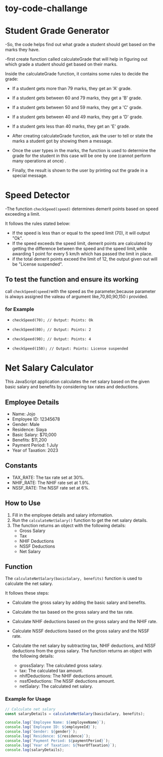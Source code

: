 # toy-code-challange
<!-- Challenge 1: Student Grade Generator (Toy Problem) -->
# Student Grade Generator
-So, the code helps find out what grade a student should get based on the marks they have.   

-first create function called calculateGrade that will help in figuring out which grade a student should get based on their marks.

Inside the calculateGrade function, it contains some rules to decide the grade:
  - If a student gets more than 79 marks, they get an 'A' grade.
  - If a student gets between 60 and 79 marks, they get a 'B' grade.
  - If a student gets between 50 and 59 marks, they get a 'C' grade.
  - If a student gets between 40 and 49 marks, they get a 'D' grade.
  - If a student gets less than 40 marks, they get an 'E' grade.

- After creating calculateGrade function, ask the user to tell or state the marks a student got by showing them a message.
- Once the user types in the marks, the function is used to determine the grade for the student in this case will be one by one (cannot perform many operations at once) .
- Finally, the result is shown to the user by printing out the grade in a special message.

<!-- Challenge 2: Speed Detector (Toy Problem) -->
 # Speed Detector

-The function `checkSpeed(speed)` determines demerit points based on speed exceeding a limit.

It follows the rules stated below:

-  If the speed is less than or equal to the speed limit (70), it will output "Ok".
-  If the speed exceeds the speed limit, demerit points are calculated by getting the difference between the speed and the speed limit,while awarding 1 point for every 5 km/h which has passed the limit in place.
-  if the total demerit points exceed the limit of 12, the output given out will be "License suspended".

## To test the function and ensure its working  

 call `checkSpeed(speed)`with the speed as the parameter,because parameter is always assigned the valeau of argument like,70,80,90,150 i provided. 

### for Example

- `checkSpeed(70); // Output: Points: Ok`
- `checkSpeed(80); // Output: Points: 2`
- `checkSpeed(90); // Output: Points: 4`
- `checkSpeed(150); // Output: Points: License suspended ` 
   
   <!-- Challenge 3: Net Salary Calculator (Toy Problem) -->

 # Net Salary Calculator

This JavaScript application calculates the net salary based on the given basic salary and benefits by considering tax rates and deductions.
## Employee Details
- Name: Jojo
- Employee ID: 12345678
- Gender: Male
- Residence: Siaya
- Basic Salary: $70,000
- Benefits: $11,200
- Payment Period: 1 July
- Year of Taxation: 2023

## Constants
- TAX_RATE: The tax rate set at 30%.
- NHIF_RATE: The NHIF rate set at 1.9%.
- NSSF_RATE: The NSSF rate set at 6%.

## How to Use
1. Fill in the employee details and salary information.
2. Run the `calculateNetSalary()` function to get the net salary details.
3. The function returns an object with the following details:
   - Gross Salary
   - Tax
   - NHIF Deductions
   - NSSF Deductions
   - Net Salary

## Function
The `calculateNetSalary(basicSalary, benefits)` function is used to calculate the net salary. 

It follows these steps:

- Calculate the gross salary by adding the basic salary and benefits.
- Calculate the tax based on the gross salary and the tax rate.
- Calculate NHIF deductions based on the gross salary and the NHIF rate.
- Calculate NSSF deductions based on the gross salary and the NSSF rate.
- Calculate the net salary by subtracting tax, NHIF deductions, and NSSF deductions from the gross salary.
The function returns an object with the following details:

  - grossSalary: The calculated gross salary.
  - tax: The calculated tax amount.
  - nhifDeductions: The NHIF deductions amount.
  - nssfDeductions: The NSSF deductions amount.
  - netSalary: The calculated net salary.

### Example for Usage
```js
// Calculate net salary
const salaryDetails = calculateNetSalary(basicSalary, benefits);

console.log(`Employee Name: ${employeeName}`);
console.log(`Employee ID: ${employeeId}`);
console.log(`Gender: ${gender}`);
console.log(`Residence: ${residence}`);
console.log(`Payment Period: ${paymentPeriod}`);
console.log(`Year of Taxation: ${YearOfTaxation}`);
console.log(salaryDetails);
